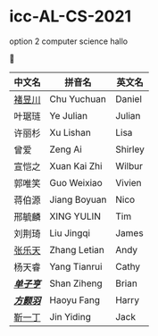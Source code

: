# icc-AL-CS-2021
option 2 computer science
hallo

🤥

中文名|拼音名|英文名
-----|-----|-----
[褚昱川](https://github.com/Yuudachi530)|Chu Yuchuan|Daniel
叶琚琏|Ye Julian|Julian
许丽杉|Xu Lishan|Lisa
曾爱|Zeng Ai|Shirley
宣恺之|Xuan Kai Zhi|Wilbur
郭唯笑|Guo Weixiao|Vivien
蒋伯源|Jiang Boyuan|Nico
邢毓麟|XING YULIN|Tim
刘荆琦|Liu Jingqi|James
[张乐天](https://github.com/Loskiz)|Zhang Letian|Andy
杨天睿|Yang Tianrui|Cathy
[*__单子亨__*](https://github.com/BrianShan974)|Shan Ziheng|Brian
[_**方颢羽**_](https://github.com/haoyuF996)|Haoyu Fang|Harry
[靳一丁](https://github.com/)|Jin Yiding|Jack
